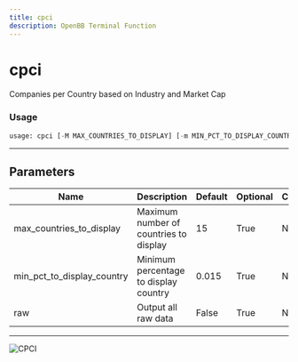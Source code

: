 ```yaml
---
title: cpci
description: OpenBB Terminal Function
---
```


# cpci

Companies per Country based on Industry and Market Cap

### Usage 
```python
usage: cpci [-M MAX_COUNTRIES_TO_DISPLAY] [-m MIN_PCT_TO_DISPLAY_COUNTRY] [-r]
```

---
## Parameters

| Name | Description | Default | Optional | Choices |
| ---- | ----------- | ------- | -------- | ------- |
| max_countries_to_display | Maximum number of countries to display | 15 | True | None |
| min_pct_to_display_country | Minimum percentage to display country | 0.015 | True | None |
| raw | Output all raw data | False | True | None |


---
![CPCI](https://user-images.githubusercontent.com/46355364/153896041-d66b4002-554d-47af-91d8-9a79824a6ccd.png)

